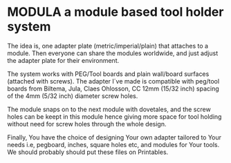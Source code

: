 # MODULA a module based tool holder system

The idea is, one adapter plate (metric/imperial/plain) that attaches to a module.
Then everyone can share the modules worldwide, and just adjust the adapter plate for their environment.

The system works with PEG/Tool boards and plain wall/board surfaces (attached with screws).
The adapter I´ve made is compatible with peg/tool boards from Biltema, Jula, Claes Ohlosson, CC 12mm (15/32 inch) spacing of the 4mm (5/32 inch) diameter screw holes.

The module snaps on to the next module with dovetales, and the screw holes can be keept in this module hence giving more space for tool holding without need for screw holes through the whole design. 

Finally, You have the choice of designing Your own adapter tailored to Your needs i.e, pegboard, inches, square holes etc, and modules for Your tools. We should probably should put these files on Printables.

